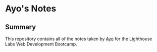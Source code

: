 # Ayo's Notes
## Summary

This repository contains all of the notes taken by [Ayo](https://github.com/Ayo-Show) for the Lighthouse Labs Web Development Bootcamp.